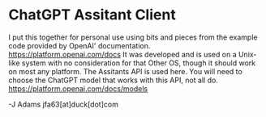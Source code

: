 # ChatGPT Assitant Client

I put this together for personal use using bits and
pieces from the example code provided by OpenAI' documentation.
https://platform.openai.com/docs
  It was developed and is used on a Unix-like system with no
consideration for that Other OS, though it should work on
most any platform.
  The Assitants API is used here. You will need to choose the
ChatGPT model that works with this API, not all do.
https://platform.openai.com/docs/models

-J Adams jfa63[at]duck[dot]com
